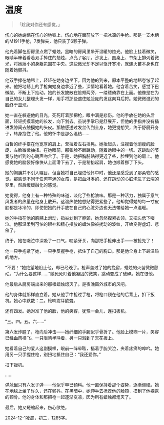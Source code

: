 # 温度

> 「趁我对你还有感觉。」

伤心的她蜷缩在伤心的地毯上，伤心地在面前放下一把冰凉的手枪。那是一支木柄的M1911手枪，7发弹夹，他只装了6颗子弹。

他光着脚在厨房里点燃了蜡烛，黑暗的房间里晕开温暖的烛光。他脸上挂着微笑，眼睛半眯着看着双手捧住的蜡烛，点亮了客厅。沙发上、圆桌上、书架上排列着微光，将她娇小的身躯包围在中央。这些微光却不足以驱开寒冷，就连火苗本身也在随着她颤抖。

他双手撑在地毯上，轻轻在她身边坐下。因为他的到来，原本平整的地毯卷皱了起来。他把地毯上的手枪向她身边拿近了些，深情地看着她。他含着苦笑，感觉下巴微酸，不断上下抽动。她的长发披散在脸颊两旁，一缕缕倚靠在上面。他像是在为自己的女儿整理头发一样，用手将那些遮住她脸庞的发丝向耳后捋。她微微湿润的脸终于显现。

她一直在躲避他的目光，死死盯着那把枪，眼中满是悲伤。他的手放在她的头后面，轻轻抚摸着她的长发，向下划去。虽说手掌已是舒展开，但他的手指并没有插进发隙间去触摸她的头皮。那触感透过发丝传到全身，她更觉想哭，终于舒展开身子，转身抱住了他。他的怀中是那么温热......

白皙的纤手搭在他宽厚的肩上，耷拉着左右摇晃。她抬起头，注视着他消瘦的脸庞，左脸微微抽搐。在她眼前，那张脸不断跳动，随着她眼中的一切。这跳动的节奏与她听到的心跳声吻合了。于是，她把胸脯贴得更近了些，脸埋到他的肩上。他感觉她的脑袋好像快从上面滑下去了，于是稍抬起肩，她也顺着挪了下头。

她的胸脯并不引人瞩目，但当她将自己埋进他怀中时，他还是感受到了那柔软的感觉。那感觉不同于任何丰满的女孩，是把血淋淋的、还在跳动的心脏泡进了云端的梦里，然后缓缓融化的感觉。

她觉得，他身上有一种特殊的味道，淡化了些枪油味。那是一种活力，独属于意气风发者的热量在他身上散开。这温热使她想贴得更紧些了。他却觉得她的每一寸皮肤都是冰冷的，即使把她的纤手放在自己的心脏旁边也无法带给她一点温暖。

她的手指在他的胸脯上滑动，指尖划到了脖颈，她忽然捏紧衣领，又把头低下啜泣。他那温柔到可怕的眼神和精心摆放的蜡烛像被扰动的波纹，开始变得虚幻、悲催了。

终于，她在啜泣中深吸了一口气，咬紧牙关，向那把手枪伸出手——被抢先了！

他一只手抱紧了她，一只手反握手枪，抵住了自己的胸口。那是他全身上下最温热的地方。

“不要！”她绝望地阻止他，却已经晚了。枪声盖过了她的挽留，蜡烛的火苗微微颤动。“为什么要这样......”她死死盯着他凝固的微笑，跳动变成了破碎。她在恨他。

他最后从厨房端出来的那根蜡烛熄灭了。是夜晚窗外城市的风吧。

他的身体就那样直立着。她从他手中抢过手枪，将枪口顶在他的后背上，扣下扳机。她心中默数：二。枪响震耳欲聋。

还有四发。她对准了他的脸，他的笑容，犹豫一会儿，连扣扳机。

“三。四。五。六......”

第六发炸膛了，枪向后冲击——她纤细的手腕似乎骨折了。他脸上模糊一片，笑容已经血肉横飞。一只眼睛半睁着，另一只溅到了天花板上。

她看着自己的爱人这副摸样，眼前一阵晕眩，捂着手腕哭泣，夹着疼痛的呻吟。她用另一只手握住枪，别扭地抵住自己：“我还爱你。”

扣下扳机。

......

弹舱里只有六发子弹——他似乎早已预料。他一直保持着那个姿势，逐渐僵硬。她在地毯上坐了许久，还在颤抖。在黑暗中，她伸手去抚摸他的脸颊，摸到了他裸露的颧骨。他的身体和那把枪一起逐渐变凉，因为所有蜡烛都熄灭了。

最后，她又蜷缩起来，伤心欲绝。

2024-12-1凌晨，初二，1285字。